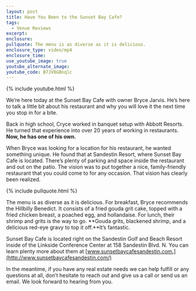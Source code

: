 ```yaml
---
layout: post
title: Have You Been to the Sunset Bay Cafe?
tags:
  - Venue Reviews
excerpt:
enclosure:
pullquote: The menu is as diverse as it is delicious.
enclosure_type: video/mp4
enclosure_time:
use_youtube_image: true
youtube_alternate_image:
youtube_code: B7JV8GBnqlc
---
```



{% include youtube.html %}

We’re here today at the Sunset Bay Cafe with owner Bryce Jarvis. He’s here to talk a little bit about his restaurant and why you will love it the next time you stop in for a bite.

Back in high school, Cryce worked in banquet setup with Abbott Resorts. He turned that experience into over 20 years of working in restaurants. **Now, he has one of his own.**

When Bryce was looking for a location for his restaurant, he wanted something unique. He found that at Sandestin Resort, where Sunset Bay Cafe is located. There’s plenty of parking and space inside the restaurant and out on the patio. The vision was to put together a nice, family-friendly restaurant that you could come to for any occasion. That vision has clearly been realized.

{% include pullquote.html %}

The menu is as diverse as it is delicious. For breakfast, Bryce recommends the Hillbilly Benedict. It consists of a fried gouda grit cake, topped with a fried chicken breast, a poached egg, and hollandaise. For lunch, their shrimp and grits is the way to go. **Gouda grits, blackened shrimp, and a delicious red-eye gravy to top it off.**It’s fantastic.

Sunset Bay Cafe is located right on the Sandestin Golf and Beach Resort inside of the Linkside Conference Center at 158 Sandestin Blvd. N. You can learn plenty more about them at [www.sunsetbaycafesandestin.com.](http://www.sunsetbaycafesandestin.com/)

In the meantime, if you have any real estate needs we can help fulfill or any questions at all, don’t hesitate to reach out and give us a call or send us an email. We look forward to hearing from you.